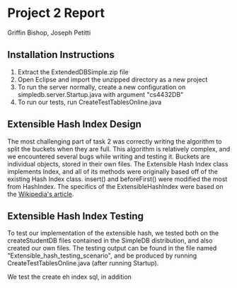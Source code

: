 # Project 2 Report
Griffin Bishop, Joseph Petitti

## Installation Instructions

1. Extract the ExtendedDBSimple.zip file 
2. Open Eclipse and import the unzipped directory as a new project
3. To run the server normally, create a new configuration on simpledb.server.Startup.java with argument "cs4432DB"
4. To run our tests, run CreateTestTablesOnline.java


## Extensible Hash Index Design

The most challenging part of task 2 was correctly writing the algorithm to split
the buckets when they are full. This algorithm is relatively complex, and we
encountered several bugs while writing and testing it. Buckets are individual
objects, stored in their own files. The Extensible Hash Index class implements
Index, and all of its methods were originally based off of the existing Hash
Index class. insert() and beforeFirst() were modified the most from HashIndex.
The specifics of the ExtensibleHashIndex were based on the [Wikipedia's
article](https://en.wikipedia.org/wiki/Extendible_hashing).

## Extensible Hash Index Testing
To test our implementation of the extensible hash, we tested both on the createStudentDB files contained
in the SimpleDB distribution, and also created our own files. The testing output can be found in the file named 
"Extensible_hash_testing_scenario", and be produced by running CreateTestTablesOnline.java (after running Startup).

We test the create eh index sql, in addition 

